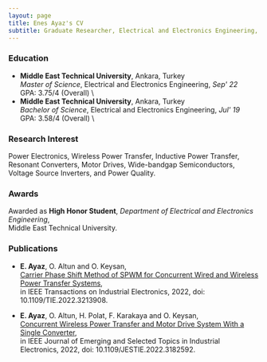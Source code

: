 ```yaml
---
layout: page
title: Enes Ayaz's CV
subtitle: Graduate Researcher, Electrical and Electronics Engineering, KTH
---
```

### Education

- **Middle East Technical University**, Ankara, Turkey \
*Master of Science*, Electrical and Electronics Engineering, *Sep' 22* \
GPA: 3.75/4 (Overall) \
- **Middle East Technical University**, Ankara, Turkey \
*Bachelor of Science*, Electrical and Electronics Engineering, *Jul' 19* \
GPA: 3.58/4 (Overall) \


### Research Interest

Power Electronics, Wireless Power Transfer, Inductive Power Transfer, \
Resonant Converters, Motor Drives, Wide-bandgap Semiconductors, \
Voltage Source Inverters, and Power Quality.


### Awards

Awarded as **High Honor Student**, *Department of Electrical and Electronics Engineering*, \
Middle East Technical University.

### Publications

- **E. Ayaz**, O. Altun and O. Keysan, \
  [Carrier Phase Shift Method of SPWM for Concurrent Wired and Wireless Power Transfer Systems](https://ieeexplore.ieee.org/document/9923568), \
  in IEEE Transactions on Industrial Electronics, 2022, doi: 10.1109/TIE.2022.3213908.

- **E. Ayaz**, O. Altun, H. Polat, F. Karakaya and O. Keysan, \
[Concurrent Wireless Power Transfer and Motor Drive System With a Single Converter](https://ieeexplore.ieee.org/document/9795683), \
 in IEEE Journal of Emerging and Selected Topics in Industrial Electronics, 2022, doi: 10.1109/JESTIE.2022.3182592.
